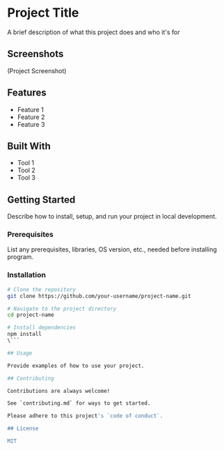 # Project Title

A brief description of what this project does and who it's for

## Screenshots

(Project Screenshot)

## Features

- Feature 1
- Feature 2
- Feature 3

## Built With

- Tool 1
- Tool 2
- Tool 3

## Getting Started

Describe how to install, setup, and run your project in local development.

### Prerequisites

List any prerequisites, libraries, OS version, etc., needed before installing program.

### Installation

```bash
# Clone the repository
git clone https://github.com/your-username/project-name.git

# Navigate to the project directory
cd project-name

# Install dependencies
npm install
\```

## Usage

Provide examples of how to use your project.

## Contributing

Contributions are always welcome!

See `contributing.md` for ways to get started.

Please adhere to this project's `code of conduct`.

## License

MIT